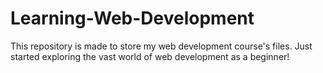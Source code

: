 # Learning-Web-Development
This repository is made to store my web development course's files. Just started exploring the vast world of web development as a beginner!
